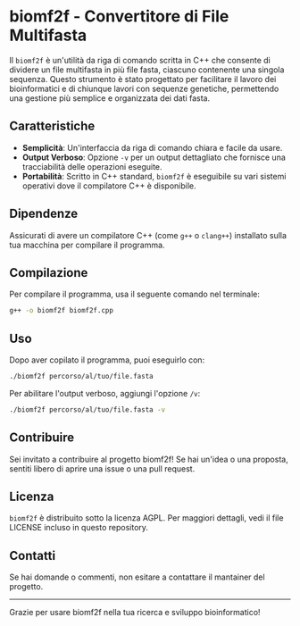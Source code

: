 # biomf2f - Convertitore di File Multifasta

Il `biomf2f` è un'utilità da riga di comando scritta in C++ che consente di dividere un file multifasta in più file fasta, ciascuno contenente una singola sequenza. Questo strumento è stato progettato per facilitare il lavoro dei bioinformatici e di chiunque lavori con sequenze genetiche, permettendo una gestione più semplice e organizzata dei dati fasta.

## Caratteristiche

- **Semplicità**: Un'interfaccia da riga di comando chiara e facile da usare.
- **Output Verboso**: Opzione `-v` per un output dettagliato che fornisce una tracciabilità delle operazioni eseguite.
- **Portabilità**: Scritto in C++ standard, `biomf2f` è eseguibile su vari sistemi operativi dove il compilatore C++ è disponibile.

## Dipendenze

Assicurati di avere un compilatore C++ (come `g++` o `clang++`) installato sulla tua macchina per compilare il programma.

## Compilazione

Per compilare il programma, usa il seguente comando nel terminale:

```bash
g++ -o biomf2f biomf2f.cpp
```

## Uso

Dopo aver copilato il programma, puoi eseguirlo con:

```bash
./biomf2f percorso/al/tuo/file.fasta
```

Per abilitare l'output verboso, aggiungi l'opzione `/v`:

```bash
./biomf2f percorso/al/tuo/file.fasta -v
```

## Contribuire

Sei invitato a contribuire al progetto biomf2f! Se hai un'idea o una proposta, sentiti libero di aprire una issue o una pull request.

## Licenza

`biomf2f` è distribuito sotto la licenza AGPL. Per maggiori dettagli, vedi il file LICENSE incluso in questo repository.

## Contatti

Se hai domande o commenti, non esitare a contattare il mantainer del progetto.

---

Grazie per usare biomf2f nella tua ricerca e sviluppo bioinformatico!
